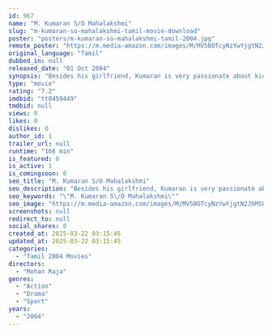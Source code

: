 ```yaml
---
id: 967
name: "M. Kumaran S/O Mahalakshmi"
slug: "m-kumaran-so-mahalakshmi-tamil-movie-download"
poster: "posters/m-kumaran-so-mahalakshmi-tamil-2004.jpg"
remote_poster: "https://m.media-amazon.com/images/M/MV5BOTcyNzYwYjgtN2JhMS00YmViLTg4NDUtMGIxYWMxNTc0NjU1XkEyXkFqcGdeQXVyMTY1MzAyNjU4._V1_SX300.jpg"
original_language: "Tamil"
dubbed_in: null
released_date: "01 Oct 2004"
synopsis: "Besides his girlfriend, Kumaran is very passionate about kick-boxing. His life is shattered when his dying mother asks him to meet his estranged father in Malaysia."
type: "movie"
rating: "7.2"
imdbid: "tt0459449"
tmdbid: null
views: 0
likes: 0
dislikes: 0
author_id: 1
trailer_url: null
runtime: "166 min"
is_featured: 0
is_active: 1
is_comingsoon: 0
seo_title: "M. Kumaran S/O Mahalakshmi"
seo_description: "Besides his girlfriend, Kumaran is very passionate about kick-boxing. His life is shattered when his dying mother asks him to meet his estranged father in Malaysia."
seo_keywords: "\"M. Kumaran S\/O Mahalakshmi\""
seo_image: "https://m.media-amazon.com/images/M/MV5BOTcyNzYwYjgtN2JhMS00YmViLTg4NDUtMGIxYWMxNTc0NjU1XkEyXkFqcGdeQXVyMTY1MzAyNjU4._V1_SX300.jpg"
screenshots: null
redirect_to: null
social_shares: 0
created_at: 2025-03-22 03:15:45
updated_at: 2025-03-22 03:15:45
categories:
  - "Tamil 2004 Movies"
directors:
  - "Mohan Raja"
genres:
  - "Action"
  - "Drama"
  - "Sport"
years:
  - "2004"
---
```

